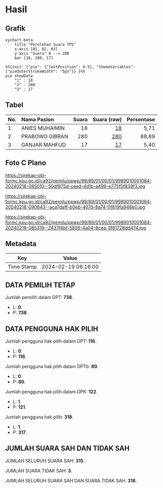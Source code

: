 # Hasil

## Grafik

```mermaid
xychart-beta
    title "Perolehan Suara TPS"
    x-axis [01, 02, 03]
    y-axis "Suara" 0 --> 280
    bar [18, 280, 17]
```

```mermaid
%%{init: {"pie": {"textPosition": 0.5}, "themeVariables": {"pieOuterStrokeWidth": "5px"}} }%%
pie showData
    "1" : 18
    "2" : 280
    "3" : 17
```

## Tabel

| No. | Nama Paslon    | Suara | Suara (raw) | Persentase |
|:--- |:-------------- | -----:| -----------:| ----------:|
| 1   | ANIES MUHAIMIN | 18    | [18][p-1]   | 5,71       |
| 2   | PRABOWO GIBRAN | 280   | [280][p-2]  | 88,89      |
| 3   | GANJAR MAHFUD  | 17    | [17][p-3]   | 5,40       |


[p-1]: https://github.com/gigit-pemilu/pemilu-2024-99-luar-negeri/blob/main/pilpres/hitung-suara/sub/99-luar-negeri/sub/89-penang-malaysia/sub/01-penang-malaysia/sub/0001-penang-malaysia/sub/084-ksk-069/sub/paslon-1.txt
[p-2]: https://github.com/gigit-pemilu/pemilu-2024-99-luar-negeri/blob/main/pilpres/hitung-suara/sub/99-luar-negeri/sub/89-penang-malaysia/sub/01-penang-malaysia/sub/0001-penang-malaysia/sub/084-ksk-069/sub/paslon-2.txt
[p-3]: https://github.com/gigit-pemilu/pemilu-2024-99-luar-negeri/blob/main/pilpres/hitung-suara/sub/99-luar-negeri/sub/89-penang-malaysia/sub/01-penang-malaysia/sub/0001-penang-malaysia/sub/084-ksk-069/sub/paslon-3.txt

## Foto C Plano

https://sirekap-obj-formc.kpu.go.id/ca92/pemilu/ppwp/99/89/01/00/01/9989010001084-20240218-085010--50df875d-ceed-4d1b-a499-e775f5f839f3.jpg

https://sirekap-obj-formc.kpu.go.id/ca92/pemilu/ppwp/99/89/01/00/01/9989010001084-20240218-090843--aca7daff-b0eb-407d-8a74-0f819fa948e0.jpg

https://sirekap-obj-formc.kpu.go.id/ca92/pemilu/ppwp/99/89/01/00/01/9989010001084-20240218-085319--2437f4bf-5826-4a04-8cea-3f81728dd474.jpg


## Metadata

| Key        | Value               |
| ---------- | ------------------- |
| Time Stamp | 2024-02-19 06:16:00 |


## DATA PEMILIH TETAP

Jumlah pemilih dalam DPT: **738**.
 * L: **0**.
 * P: **738**.

## DATA PENGGUNA HAK PILIH

Jumlah pengguna hak pilih dalam DPT: **116**.
 * L: **0**.
 * P: **116**.

Jumlah pengguna hak pilih dalam DPTb: **80**.
 * L: **0**.
 * P: **80**.

Jumlah pengguna hak pilih dalam DPK: **122**.
 * L: **1**.
 * P: **121**.

Jumlah pengguna hak pilih: **318**.
 * L: **1**.
 * P: **317**.

## JUMLAH SUARA SAH DAN TIDAK SAH

JUMLAH SELURUH SUARA SAH: **315**.

JUMLAH SUARA TIDAK SAH: **3**.

JUMLAH SELURUH SUARA SAH DAN SUARA TIDAK SAH: **318**.


